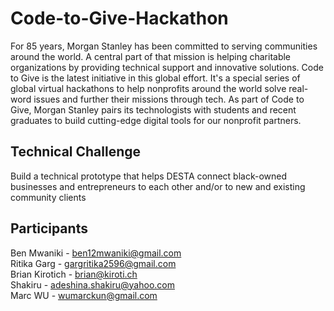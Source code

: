 # Code-to-Give-Hackathon
For 85 years, Morgan Stanley has been committed to serving communities around the world. A central part of that mission is helping charitable organizations by providing technical support and innovative solutions. Code to Give is the latest initiative in this global effort. It's a special series of global virtual hackathons to help nonprofits around the world solve real-word issues and further their missions through tech. As part of Code to Give, Morgan Stanley pairs its technologists with students and recent graduates to build cutting-edge digital tools for our nonprofit partners.

## Technical Challenge
Build a technical prototype that helps DESTA connect black-owned businesses and entrepreneurs to each other and/or to new and existing community clients

## Participants
Ben Mwaniki - ben12mwaniki@gmail.com <br />
Ritika Garg - gargritika2596@gmail.com <br />
Brian Kirotich - brian@kiroti.ch <br />
Shakiru - adeshina.shakiru@yahoo.com <br />
Marc WU - wumarckun@gmail.com
